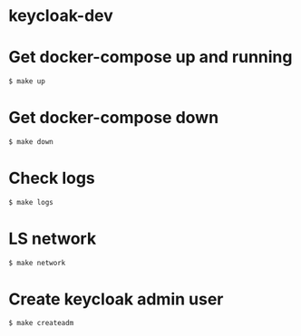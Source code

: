 # keycloak-dev

# Get docker-compose up and running

```bash
$ make up
```
# Get docker-compose down

```bash
$ make down
```

# Check logs

```bash
$ make logs
```

# LS network

```bash
$ make network
```

# Create keycloak admin user

```bash
$ make createadm
```

